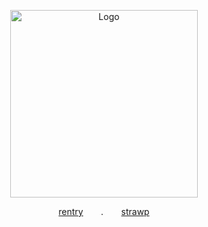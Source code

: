 <p align="center">
  <img src="https://cdn.discordapp.com/attachments/1062717625764950068/1431527514374672426/Untitled1604_20251025141827.png?ex=68fdbd63&is=68fc6be3&hm=d2d449e3ef8e8dadff0579e9ab80beeb7584217c3c1f2fd19798f6bf6027dbf0&" alt="Logo" width="300">
</p>

<p align="center">
  <a href="https://rentry.co/cipherites">rentry</a> ⠀⠀ . ⠀⠀
  <a href="https://cipherites.straw.page/">strawp</a>
</p>
